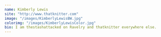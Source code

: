 ```yaml
---
name: Kimberly Lewis
site: "http://www.thatknitter.com"
image: "/images/KimberlyLewisBW.jpg"
colorimg: "/images/KimberlyLewisColor.jpg"
bio: I am thestashattacked on Ravelry and thatknitter everywhere else. I'm a web developer and knitter who enjoys designing her own patterns, cat videos, and boxing.
---
```

